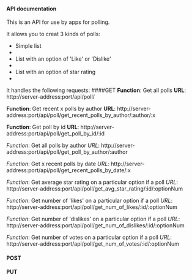 #### API documentation

This is an API for use by apps for polling.

It allows you to creat 3 kinds of polls:
* Simple list
* 
* List with an option of 'Like' or 'Dislike'
* 
* List with an option of star rating
* 

It handles the following requests:
####GET
  **Function**: Get all polls
  **URL**: http://server-address:port/api/poll/

  **Function**: Get recent x polls by author
  **URL**: http://server-address:port/api/poll/get_recent_polls_by_author/:author/:x

  **Function**: Get poll by id
  **URL**: http://server-address:port/api/poll/get_poll_by_id/:id

  *Function*: Get all polls by author
  *URL*: http://server-address:port/api/poll/get_poll_by_author/:author

  *Function*: Get x recent polls by date
  *URL*: http://server-address:port/api/poll/get_recent_polls_by_date/:x

  *Function*: Get average star rating on a particular option if a poll
  *URL*: http://server-address:port/api/poll/get_avg_star_rating/:id/:optionNum
  
  *Function*: Get number of 'likes' on a particular option if a poll
  *URL*: http://server-address:port/api/poll/get_num_of_likes/:id/:optionNum
  
  *Function*: Get number of 'dislikes' on a particular option if a poll
  *URL*: http://server-address:port/api/poll/get_num_of_dislikes/:id/:optionNum
  
  *Function*: Get number of votes on a particular option if a poll
  *URL*: http://server-address:port/api/poll/get_num_of_votes/:id/:optionNum

#### POST
#### PUT